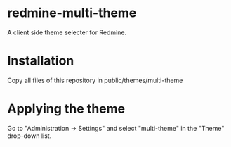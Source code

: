 redmine-multi-theme
===================

A client side theme selecter for Redmine.


# Installation

Copy all files of this repository in public/themes/multi-theme


# Applying the theme

Go to "Administration -> Settings" and select "multi-theme" in the "Theme" drop-down list.

